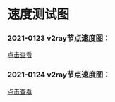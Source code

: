 # 速度测试图

### 2021-0123 v2ray节点速度图：

[点击查看](https://kfmp8q.dm.files.1drv.com/y4pQ0ZHu9Y5hbkyqjO8LkC1jg5-cMCv43nBXZtEjOmWi6hb6ZmSRTk6xu2aXBVKGgXh4fpeHZg9ic3TVFzYfwxfJ_dBQuft5nR1fKuGZsEQLuB_KuOnKc-u2EFQTT9YQpL-fXB2YRhjilOU9psM8Rm6ODaVF7258CbcHlK776t-BuiikWozIjMy7EUAtkOfK38BpGMzTZ2acc3O_N6LSUWYTbIMs3tju7a0k0ULFJZmVcs/index.png)

### 2021-0124 v2ray节点速度图：
[点击查看](https://kfmp8q.dm.files.1drv.com/y4p23cjcLHJsKCYPyFhsAmtQ9x_prZhlJ8g-I8fGDtbqSsH7W3uCvXJ-rfnZ4jM5-UXib2TXqMZx8KF12_qhzfd2hHTc_gdtwHRoII1ow_mPNIfa2j3OKU-Q-PEB3nF-fXjWGfUh3-kzrdsyMF0THPrBJGKOyjKIWz9cUI0xC_QDNvG7r3udgEmRG9d5QPw54K9NLMzGW2o100LgQORNaU3W6CRGlT_Ai8IQ4N3B2OO4Js/%E4%B8%8B%E8%BD%BD.png)

